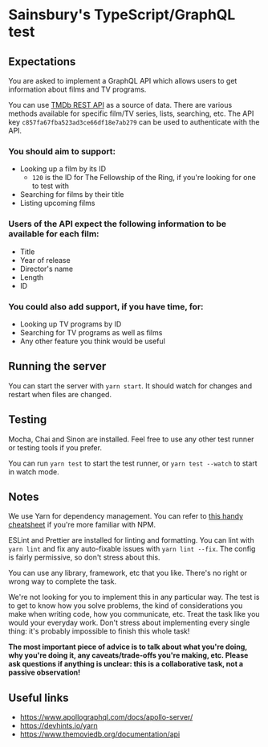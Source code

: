 # Sainsbury's TypeScript/GraphQL test

## Expectations

You are asked to implement a GraphQL API which allows users to get information about films and TV programs.

You can use [TMDb REST API](https://www.themoviedb.org/documentation/api) as a source of data. There are various methods
available for specific film/TV series, lists, searching, etc. The API key `c857fa67fba523ad3ce66df18e7ab279` can be used
to authenticate with the API.

### You should aim to support:

- Looking up a film by its ID
  - `120` is the ID for The Fellowship of the Ring, if you're looking for one to test with
- Searching for films by their title
- Listing upcoming films

### Users of the API expect the following information to be available for each film:

- Title
- Year of release
- Director's name
- Length
- ID

### You could also add support, if you have time, for:

- Looking up TV programs by ID
- Searching for TV programs as well as films
- Any other feature you think would be useful

## Running the server

You can start the server with `yarn start`. It should watch for changes and restart when files are changed.

## Testing

Mocha, Chai and Sinon are installed. Feel free to use any other test runner or testing tools if you prefer.

You can run `yarn test` to start the test runner, or `yarn test --watch` to start in watch mode.

## Notes

We use Yarn for dependency management. You can refer to [this handy cheatsheet](https://devhints.io/yarn) if you're more
familiar with NPM.

ESLint and Prettier are installed for linting and formatting. You can lint with `yarn lint` and fix any auto-fixable
issues with `yarn lint --fix`. The config is fairly permissive, so don't stress about this.

You can use any library, framework, etc that you like. There's no right or wrong way to complete the task.

We're not looking for you to implement this in any particular way. The test is to get to know how you solve problems,
the kind of considerations you make when writing code, how you communicate, etc. Treat the task like you would your
everyday work. Don't stress about implementing every single thing: it's probably impossible to finish this whole task!

**The most important piece of advice is to talk about what you're doing, why you're doing it, any caveats/trade-offs
you're making, etc. Please ask questions if anything is unclear: this is a collaborative task, not a passive
observation!**

## Useful links

- https://www.apollographql.com/docs/apollo-server/
- https://devhints.io/yarn
- https://www.themoviedb.org/documentation/api
